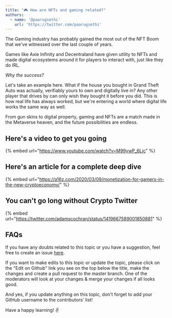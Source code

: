 ```yaml
---
title: "🎮 How are NFTs and gaming related?"
authors:
  - name: '@paarugsethi'
    url: 'https://twitter.com/paarugsethi'
---
```


The Gaming industry has probably gained the most out of the NFT Boom that we've witnessed over the last couple of years.

Games like Axie Infinity and Decentraland have given utility to NFTs and made digital ecosystems around it for players to interact with, just like they do IRL.

*Why the success?*

Let's take an example here. What if the house you bought in Grand Theft Auto was actually, verifiably yours to own and digitally live in? Any other player that drives by can only wish they bought it before you did. This is how real life has always worked, but we're entering a world where digital life works the same way as well.

From gun skins to digital property, gaming and NFTs are a match made in the Metaverse heaven, and the future possibilities are endless.

## Here's a video to get you going

{% embed url="https://www.youtube.com/watch?v=M99ywP_6Ljc" %}

## Here's an article for a complete deep dive

{% embed url="https://a16z.com/2020/03/09/monetization-for-gamers-in-the-new-cryptoeconomy/" %}

## You can't go long without Crypto Twitter

{% embed url="https://twitter.com/adamscochran/status/1419667589001850881" %}

## FAQs

If you have any doubts related to this topic or you have a suggestion, feel free to create an issue [here](https://github.com/SuperteamDAO/ground-zero/issues).

If you want to make edits to this topic or update the topic, please click on the "Edit on Github" link you see on the top below the title, make the changes and create a pull request to the master branch. One of the moderators will look at your changes & merge your changes if all looks good.

And yes, if you update anything on this topic, don't forget to add your GitHub username to the contributors' list!

Have a happy learning! ✌️
